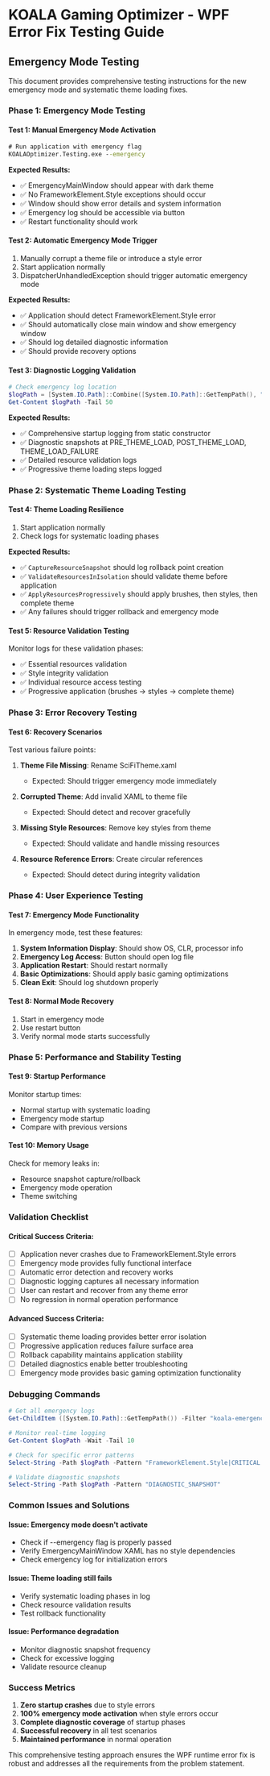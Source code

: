 # KOALA Gaming Optimizer - WPF Error Fix Testing Guide

## Emergency Mode Testing

This document provides comprehensive testing instructions for the new emergency mode and systematic theme loading fixes.

### Phase 1: Emergency Mode Testing

#### Test 1: Manual Emergency Mode Activation
```cmd
# Run application with emergency flag
KOALAOptimizer.Testing.exe --emergency
```

**Expected Results:**
- ✅ EmergencyMainWindow should appear with dark theme
- ✅ No FrameworkElement.Style exceptions should occur
- ✅ Window should show error details and system information
- ✅ Emergency log should be accessible via button
- ✅ Restart functionality should work

#### Test 2: Automatic Emergency Mode Trigger
1. Manually corrupt a theme file or introduce a style error
2. Start application normally
3. DispatcherUnhandledException should trigger automatic emergency mode

**Expected Results:**
- ✅ Application should detect FrameworkElement.Style error
- ✅ Should automatically close main window and show emergency window
- ✅ Should log detailed diagnostic information
- ✅ Should provide recovery options

#### Test 3: Diagnostic Logging Validation
```powershell
# Check emergency log location
$logPath = [System.IO.Path]::Combine([System.IO.Path]::GetTempPath(), "koala-emergency-$(Get-Date -Format 'yyyy-MM-dd').txt")
Get-Content $logPath -Tail 50
```

**Expected Results:**
- ✅ Comprehensive startup logging from static constructor
- ✅ Diagnostic snapshots at PRE_THEME_LOAD, POST_THEME_LOAD, THEME_LOAD_FAILURE
- ✅ Detailed resource validation logs
- ✅ Progressive theme loading steps logged

### Phase 2: Systematic Theme Loading Testing

#### Test 4: Theme Loading Resilience
1. Start application normally
2. Check logs for systematic loading phases

**Expected Results:**
- ✅ `CaptureResourceSnapshot` should log rollback point creation
- ✅ `ValidateResourcesInIsolation` should validate theme before application
- ✅ `ApplyResourcesProgressively` should apply brushes, then styles, then complete theme
- ✅ Any failures should trigger rollback and emergency mode

#### Test 5: Resource Validation Testing
Monitor logs for these validation phases:
- ✅ Essential resources validation
- ✅ Style integrity validation
- ✅ Individual resource access testing
- ✅ Progressive application (brushes → styles → complete theme)

### Phase 3: Error Recovery Testing

#### Test 6: Recovery Scenarios
Test various failure points:

1. **Theme File Missing**: Rename SciFiTheme.xaml
   - Expected: Should trigger emergency mode immediately

2. **Corrupted Theme**: Add invalid XAML to theme file
   - Expected: Should detect and recover gracefully

3. **Missing Style Resources**: Remove key styles from theme
   - Expected: Should validate and handle missing resources

4. **Resource Reference Errors**: Create circular references
   - Expected: Should detect during integrity validation

### Phase 4: User Experience Testing

#### Test 7: Emergency Mode Functionality
In emergency mode, test these features:

1. **System Information Display**: Should show OS, CLR, processor info
2. **Emergency Log Access**: Button should open log file
3. **Application Restart**: Should restart normally
4. **Basic Optimizations**: Should apply basic gaming optimizations
5. **Clean Exit**: Should log shutdown properly

#### Test 8: Normal Mode Recovery
1. Start in emergency mode
2. Use restart button
3. Verify normal mode starts successfully

### Phase 5: Performance and Stability Testing

#### Test 9: Startup Performance
Monitor startup times:
- Normal startup with systematic loading
- Emergency mode startup
- Compare with previous versions

#### Test 10: Memory Usage
Check for memory leaks in:
- Resource snapshot capture/rollback
- Emergency mode operation
- Theme switching

### Validation Checklist

#### Critical Success Criteria:
- [ ] Application never crashes due to FrameworkElement.Style errors
- [ ] Emergency mode provides fully functional interface
- [ ] Automatic error detection and recovery works
- [ ] Diagnostic logging captures all necessary information
- [ ] User can restart and recover from any theme error
- [ ] No regression in normal operation performance

#### Advanced Success Criteria:
- [ ] Systematic theme loading provides better error isolation
- [ ] Progressive application reduces failure surface area
- [ ] Rollback capability maintains application stability
- [ ] Detailed diagnostics enable better troubleshooting
- [ ] Emergency mode provides basic gaming optimization functionality

### Debugging Commands

```powershell
# Get all emergency logs
Get-ChildItem ([System.IO.Path]::GetTempPath()) -Filter "koala-emergency-*.txt" | Sort-Object LastWriteTime -Descending

# Monitor real-time logging
Get-Content $logPath -Wait -Tail 10

# Check for specific error patterns
Select-String -Path $logPath -Pattern "FrameworkElement.Style|CRITICAL|FAILED"

# Validate diagnostic snapshots
Select-String -Path $logPath -Pattern "DIAGNOSTIC_SNAPSHOT"
```

### Common Issues and Solutions

#### Issue: Emergency mode doesn't activate
- Check if --emergency flag is properly passed
- Verify EmergencyMainWindow XAML has no style dependencies
- Check emergency log for initialization errors

#### Issue: Theme loading still fails
- Verify systematic loading phases in log
- Check resource validation results
- Test rollback functionality

#### Issue: Performance degradation
- Monitor diagnostic snapshot frequency
- Check for excessive logging
- Validate resource cleanup

### Success Metrics

1. **Zero startup crashes** due to style errors
2. **100% emergency mode activation** when style errors occur
3. **Complete diagnostic coverage** of startup phases
4. **Successful recovery** in all test scenarios
5. **Maintained performance** in normal operation

This comprehensive testing approach ensures the WPF runtime error fix is robust and addresses all the requirements from the problem statement.